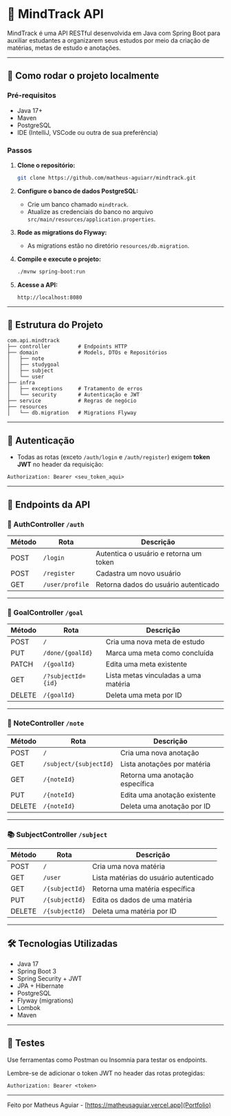 # 🧠 MindTrack API

MindTrack é uma API RESTful desenvolvida em Java com Spring Boot para auxiliar estudantes a organizarem seus estudos por meio da criação de matérias, metas de estudo e anotações.

---

## 🚀 Como rodar o projeto localmente

### Pré-requisitos

- Java 17+
- Maven
- PostgreSQL
- IDE (IntelliJ, VSCode ou outra de sua preferência)

### Passos

1. **Clone o repositório:**
   ```bash
   git clone https://github.com/matheus-aguiarr/mindtrack.git
   ```

2. **Configure o banco de dados PostgreSQL:**
   - Crie um banco chamado `mindtrack`.
   - Atualize as credenciais do banco no arquivo `src/main/resources/application.properties`.

3. **Rode as migrations do Flyway:**
   - As migrations estão no diretório `resources/db.migration`.

4. **Compile e execute o projeto:**
   ```bash
   ./mvnw spring-boot:run
   ```

5. **Acesse a API:**
   ```
   http://localhost:8080
   ```

---

## 🧱 Estrutura do Projeto

```
com.api.mindtrack
├── controller         # Endpoints HTTP
├── domain             # Models, DTOs e Repositórios
│   ├── note
│   ├── studygoal
│   ├── subject
│   └── user
├── infra
│   ├── exceptions     # Tratamento de erros
│   └── security       # Autenticação e JWT
├── service            # Regras de negócio
├── resources
│   └── db.migration   # Migrations Flyway
```

---

## 🔐 Autenticação

- Todas as rotas (exceto `/auth/login` e `/auth/register`) exigem **token JWT** no header da requisição:

```http
Authorization: Bearer <seu_token_aqui>
```

---

## 📡 Endpoints da API

### 🔑 AuthController `/auth`

| Método | Rota               | Descrição                              |
|--------|--------------------|----------------------------------------|
| POST   | `/login`           | Autentica o usuário e retorna um token |
| POST   | `/register`        | Cadastra um novo usuário               |
| GET    | `/user/profile`    | Retorna dados do usuário autenticado   |

---

### 🎯 GoalController `/goal`

| Método  | Rota                      | Descrição                                  |
|---------|---------------------------|--------------------------------------------|
| POST    | `/`                       | Cria uma nova meta de estudo               |
| PUT     | `/done/{goalId}`          | Marca uma meta como concluída              |
| PATCH   | `/{goalId}`               | Edita uma meta existente                   |
| GET     | `/?subjectId={id}`        | Lista metas vinculadas a uma matéria       |
| DELETE  | `/{goalId}`               | Deleta uma meta por ID                     |

---

### 📝 NoteController `/note`

| Método  | Rota                         | Descrição                                  |
|---------|------------------------------|--------------------------------------------|
| POST    | `/`                          | Cria uma nova anotação                     |
| GET     | `/subject/{subjectId}`       | Lista anotações por matéria                |
| GET     | `/{noteId}`                  | Retorna uma anotação específica            |
| PUT     | `/{noteId}`                  | Edita uma anotação existente               |
| DELETE  | `/{noteId}`                  | Deleta uma anotação por ID                 |

---

### 📚 SubjectController `/subject`

| Método  | Rota                      | Descrição                                  |
|---------|---------------------------|--------------------------------------------|
| POST    | `/`                       | Cria uma nova matéria                      |
| GET     | `/user`                   | Lista matérias do usuário autenticado      |
| GET     | `/{subjectId}`            | Retorna uma matéria específica             |
| PUT     | `/{subjectId}`            | Edita os dados de uma matéria              |
| DELETE  | `/{subjectId}`            | Deleta uma matéria por ID                  |

---

## 🛠️ Tecnologias Utilizadas

- Java 17
- Spring Boot 3
- Spring Security + JWT
- JPA + Hibernate
- PostgreSQL
- Flyway (migrations)
- Lombok
- Maven

---

## 🧪 Testes

Use ferramentas como Postman ou Insomnia para testar os endpoints.

Lembre-se de adicionar o token JWT no header das rotas protegidas:

```
Authorization: Bearer <token>
```
---
Feito por Matheus Aguiar - [https://matheusaguiar.vercel.app](Portfolio)
